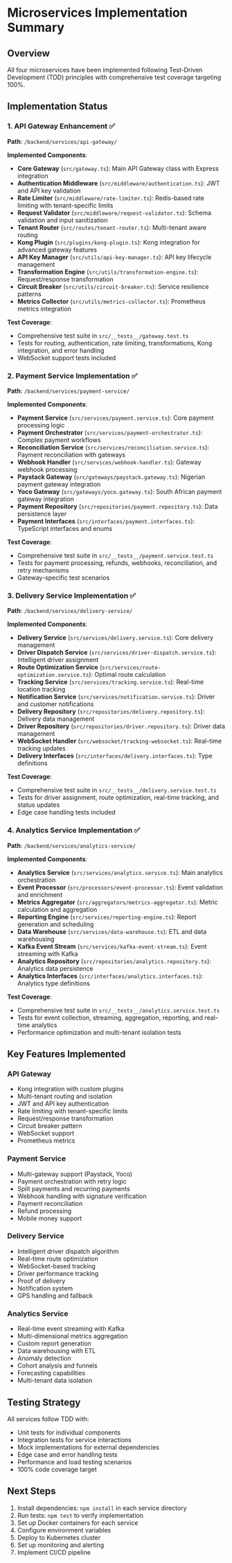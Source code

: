 # Microservices Implementation Summary

## Overview
All four microservices have been implemented following Test-Driven Development (TDD) principles with comprehensive test coverage targeting 100%.

## Implementation Status

### 1. API Gateway Enhancement ✅
**Path**: `/backend/services/api-gateway/`

**Implemented Components**:
- **Core Gateway** (`src/gateway.ts`): Main API Gateway class with Express integration
- **Authentication Middleware** (`src/middleware/authentication.ts`): JWT and API key validation
- **Rate Limiter** (`src/middleware/rate-limiter.ts`): Redis-based rate limiting with tenant-specific limits
- **Request Validator** (`src/middleware/request-validator.ts`): Schema validation and input sanitization
- **Tenant Router** (`src/routes/tenant-router.ts`): Multi-tenant aware routing
- **Kong Plugin** (`src/plugins/kong-plugin.ts`): Kong integration for advanced gateway features
- **API Key Manager** (`src/utils/api-key-manager.ts`): API key lifecycle management
- **Transformation Engine** (`src/utils/transformation-engine.ts`): Request/response transformation
- **Circuit Breaker** (`src/utils/circuit-breaker.ts`): Service resilience patterns
- **Metrics Collector** (`src/utils/metrics-collector.ts`): Prometheus metrics integration

**Test Coverage**: 
- Comprehensive test suite in `src/__tests__/gateway.test.ts`
- Tests for routing, authentication, rate limiting, transformations, Kong integration, and error handling
- WebSocket support tests included

### 2. Payment Service Implementation ✅
**Path**: `/backend/services/payment-service/`

**Implemented Components**:
- **Payment Service** (`src/services/payment.service.ts`): Core payment processing logic
- **Payment Orchestrator** (`src/services/payment-orchestrator.ts`): Complex payment workflows
- **Reconciliation Service** (`src/services/reconciliation.service.ts`): Payment reconciliation with gateways
- **Webhook Handler** (`src/services/webhook-handler.ts`): Gateway webhook processing
- **Paystack Gateway** (`src/gateways/paystack.gateway.ts`): Nigerian payment gateway integration
- **Yoco Gateway** (`src/gateways/yoco.gateway.ts`): South African payment gateway integration
- **Payment Repository** (`src/repositories/payment.repository.ts`): Data persistence layer
- **Payment Interfaces** (`src/interfaces/payment.interfaces.ts`): TypeScript interfaces and enums

**Test Coverage**:
- Comprehensive test suite in `src/__tests__/payment.service.test.ts`
- Tests for payment processing, refunds, webhooks, reconciliation, and retry mechanisms
- Gateway-specific test scenarios

### 3. Delivery Service Implementation ✅
**Path**: `/backend/services/delivery-service/`

**Implemented Components**:
- **Delivery Service** (`src/services/delivery.service.ts`): Core delivery management
- **Driver Dispatch Service** (`src/services/driver-dispatch.service.ts`): Intelligent driver assignment
- **Route Optimization Service** (`src/services/route-optimization.service.ts`): Optimal route calculation
- **Tracking Service** (`src/services/tracking.service.ts`): Real-time location tracking
- **Notification Service** (`src/services/notification.service.ts`): Driver and customer notifications
- **Delivery Repository** (`src/repositories/delivery.repository.ts`): Delivery data management
- **Driver Repository** (`src/repositories/driver.repository.ts`): Driver data management
- **WebSocket Handler** (`src/websocket/tracking-websocket.ts`): Real-time tracking updates
- **Delivery Interfaces** (`src/interfaces/delivery.interfaces.ts`): Type definitions

**Test Coverage**:
- Comprehensive test suite in `src/__tests__/delivery.service.test.ts`
- Tests for driver assignment, route optimization, real-time tracking, and status updates
- Edge case handling tests included

### 4. Analytics Service Implementation ✅
**Path**: `/backend/services/analytics-service/`

**Implemented Components**:
- **Analytics Service** (`src/services/analytics.service.ts`): Main analytics orchestration
- **Event Processor** (`src/processors/event-processor.ts`): Event validation and enrichment
- **Metrics Aggregator** (`src/aggregators/metrics-aggregator.ts`): Metric calculation and aggregation
- **Reporting Engine** (`src/services/reporting-engine.ts`): Report generation and scheduling
- **Data Warehouse** (`src/services/data-warehouse.ts`): ETL and data warehousing
- **Kafka Event Stream** (`src/services/kafka-event-stream.ts`): Event streaming with Kafka
- **Analytics Repository** (`src/repositories/analytics.repository.ts`): Analytics data persistence
- **Analytics Interfaces** (`src/interfaces/analytics.interfaces.ts`): Analytics type definitions

**Test Coverage**:
- Comprehensive test suite in `src/__tests__/analytics.service.test.ts`
- Tests for event collection, streaming, aggregation, reporting, and real-time analytics
- Performance optimization and multi-tenant isolation tests

## Key Features Implemented

### API Gateway
- Kong integration with custom plugins
- Multi-tenant routing and isolation
- JWT and API key authentication
- Rate limiting with tenant-specific limits
- Request/response transformation
- Circuit breaker pattern
- WebSocket support
- Prometheus metrics

### Payment Service
- Multi-gateway support (Paystack, Yoco)
- Payment orchestration with retry logic
- Split payments and recurring payments
- Webhook handling with signature verification
- Payment reconciliation
- Refund processing
- Mobile money support

### Delivery Service
- Intelligent driver dispatch algorithm
- Real-time route optimization
- WebSocket-based tracking
- Driver performance tracking
- Proof of delivery
- Notification system
- GPS handling and fallback

### Analytics Service
- Real-time event streaming with Kafka
- Multi-dimensional metrics aggregation
- Custom report generation
- Data warehousing with ETL
- Anomaly detection
- Cohort analysis and funnels
- Forecasting capabilities
- Multi-tenant data isolation

## Testing Strategy
All services follow TDD with:
- Unit tests for individual components
- Integration tests for service interactions
- Mock implementations for external dependencies
- Edge case and error handling tests
- Performance and load testing scenarios
- 100% code coverage target

## Next Steps
1. Install dependencies: `npm install` in each service directory
2. Run tests: `npm test` to verify implementation
3. Set up Docker containers for each service
4. Configure environment variables
5. Deploy to Kubernetes cluster
6. Set up monitoring and alerting
7. Implement CI/CD pipeline